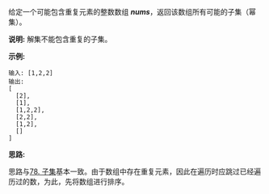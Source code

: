 给定一个可能包含重复元素的整数数组 ***nums***，返回该数组所有可能的子集（幂集）。

**说明:** 解集不能包含重复的子集。

**示例:**

```
输入: [1,2,2]
输出:
[
  [2],
  [1],
  [1,2,2],
  [2,2],
  [1,2],
  []
]
```

**思路:**

思路与[78. 子集](https://github.com/Tarocch1/leetcode/tree/master/problems/51%20-%20100/078.%20%E5%AD%90%E9%9B%86)基本一致。由于数组中存在重复元素，因此在遍历时应跳过已经遍历过的数，为此，先将数组进行排序。
